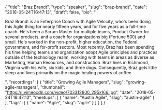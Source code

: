 {
  "title": "Braz Brandt",
  "type": "speaker",
  "slug": "braz-brandt",
  "date": "2018-05-24T16:47:13",
  "draft": false,
  "bio": "<p>Braz Brandt is an Enterprise Coach with Agile Velocity, who's been doing this Agile thing for nearly fifteen years, and for five years as a full-time coach. He's been a Scrum Master for multiple teams, Product Owner for several products, and a coach for organizations big (Fortune 500) and small. He's worked in the non-profit, higher education, the Federal government, and for-profit sectors. Most recently, Braz has been spending his time helping teams and organization adopt Agile principles and practices outside of the technology realm, working with teams in areas as diverse as Marketing, Human Resources, and construction. Braz lives in Richmond, Virginia with his wife, six kids, and three dogs. Consequently, Braz gets little sleep and lives primarily on the magic healing powers of coffee.</p>",
  "recordings": [
    {
      "title": "Growing Agile Managers",
      "slug": "growing-agile-managers",
      "thumbnail": "https://i.vimeocdn.com/video/703312800_295x166.jpg",
      "date": "2018-05-24T16:47:13",
      "meetups": [
        {
          "name": "Austin Agile",
          "slug": "austin-agile"
        }
      ],
      "tags": [
        {
          "name": "Agile",
          "slug": "agile"
        }
      ]
    }
  ]
}